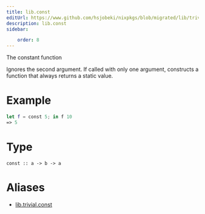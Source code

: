 ```yaml
---
title: lib.const
editUrl: https://www.github.com/hsjobeki/nixpkgs/blob/migrated/lib/trivial.nix#L42C5
description: lib.const
sidebar:

    order: 8
---
```


The constant function

Ignores the second argument. If called with only one argument,
constructs a function that always returns a static value.

# Example

```nix
let f = const 5; in f 10
=> 5
```

# Type

```
const :: a -> b -> a
```


# Aliases

- [lib.trivial.const](/nix-doc-comments/reference/lib/trivial/lib-trivial-const)


